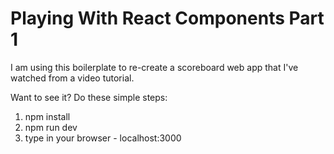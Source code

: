 # Playing With React Components Part 1

I am using this boilerplate to re-create a scoreboard web app that I've watched from a video tutorial. 

Want to see it? Do these simple steps:

1. npm install
2. npm run dev
3. type in your browser - localhost:3000
